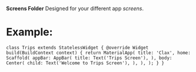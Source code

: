 **Screens Folder**
Designed for your different app _screens_.

# Example:

`class Trips extends StatelessWidget { @override Widget build(BuildContext context) { return MaterialApp( title: 'Clax', home: Scaffold( appBar: AppBar( title: Text('Trips Screen'), ), body: Center( child: Text('Welcome to Trips Screen'), ), ), ); } }`
